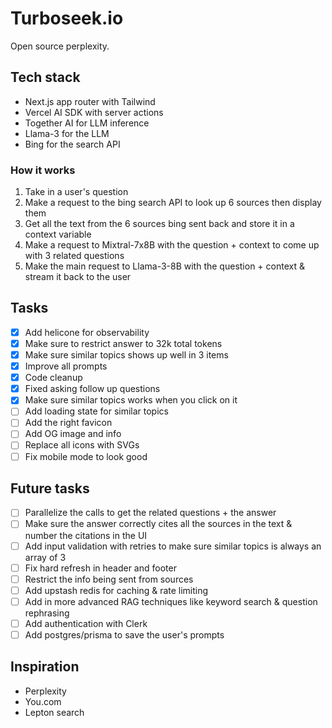 # Turboseek.io

Open source perplexity.

## Tech stack

- Next.js app router with Tailwind
- Vercel AI SDK with server actions
- Together AI for LLM inference
- Llama-3 for the LLM
- Bing for the search API

### How it works

1. Take in a user's question
2. Make a request to the bing search API to look up 6 sources then display them
3. Get all the text from the 6 sources bing sent back and store it in a context variable
4. Make a request to Mixtral-7x8B with the question + context to come up with 3 related questions
5. Make the main request to Llama-3-8B with the question + context & stream it back to the user

## Tasks

- [x] Add helicone for observability
- [x] Make sure to restrict answer to 32k total tokens
- [x] Make sure similar topics shows up well in 3 items
- [x] Improve all prompts
- [x] Code cleanup
- [x] Fixed asking follow up questions
- [x] Make sure similar topics works when you click on it
- [ ] Add loading state for similar topics
- [ ] Add the right favicon
- [ ] Add OG image and info
- [ ] Replace all icons with SVGs
- [ ] Fix mobile mode to look good

## Future tasks

- [ ] Parallelize the calls to get the related questions + the answer
- [ ] Make sure the answer correctly cites all the sources in the text & number the citations in the UI
- [ ] Add input validation with retries to make sure similar topics is always an array of 3
- [ ] Fix hard refresh in header and footer
- [ ] Restrict the info being sent from sources
- [ ] Add upstash redis for caching & rate limiting
- [ ] Add in more advanced RAG techniques like keyword search & question rephrasing
- [ ] Add authentication with Clerk
- [ ] Add postgres/prisma to save the user's prompts

## Inspiration

- Perplexity
- You.com
- Lepton search
